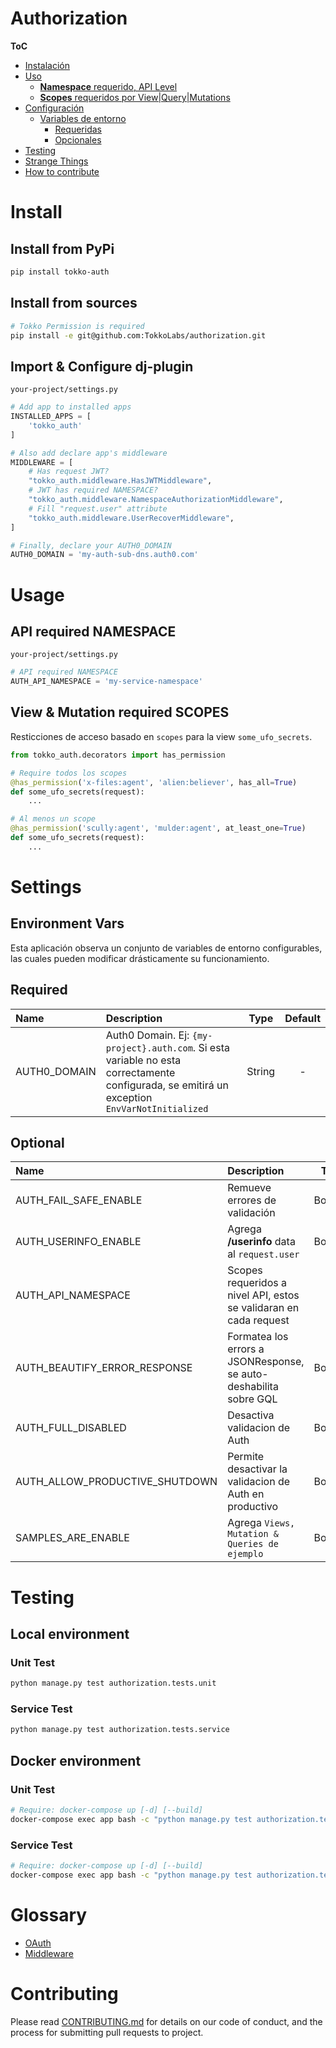 Authorization
===


__ToC__

+ [Instalación](#install)
+ [Uso](#usage)
    - [**Namespace** requerido, API Level](#api-required-namespace)
    - [**Scopes** requeridos por View|Query|Mutations](#usage)
+ [Configuración](#settings)
    - [Variables de entorno](#environment-vars)
        * [Requeridas](#required)
        * [Opcionales](#optional)
+ [Testing](#testing)
+ [Strange Things](#glossary)
+ [How to contribute](#contributing)


# Install

## Install from PyPi 
```bash
pip install tokko-auth
```

## Install from sources
```bash
# Tokko Permission is required
pip install -e git@github.com:TokkoLabs/authorization.git
```

## Import & Configure dj-plugin
`your-project/settings.py`

```python
# Add app to installed apps
INSTALLED_APPS = [
    'tokko_auth'
]

# Also add declare app's middleware
MIDDLEWARE = [
    # Has request JWT?
    "tokko_auth.middleware.HasJWTMiddleware",
    # JWT has required NAMESPACE?
    "tokko_auth.middleware.NamespaceAuthorizationMiddleware",
    # Fill "request.user" attribute
    "tokko_auth.middleware.UserRecoverMiddleware",
]

# Finally, declare your AUTH0_DOMAIN
AUTH0_DOMAIN = 'my-auth-sub-dns.auth0.com'
```

# Usage

## API required NAMESPACE

`your-project/settings.py`

```python
# API required NAMESPACE
AUTH_API_NAMESPACE = 'my-service-namespace'
```

## View & Mutation required SCOPES

Resticciones de acceso basado en `scopes` para la view `some_ufo_secrets`.

```python
from tokko_auth.decorators import has_permission

# Require todos los scopes
@has_permission('x-files:agent', 'alien:believer', has_all=True)
def some_ufo_secrets(request):
    ...

# Al menos un scope
@has_permission('scully:agent', 'mulder:agent', at_least_one=True)
def some_ufo_secrets(request):
    ...
```

# Settings

## Environment Vars

Esta aplicación observa un conjunto de variables de entorno configurables, las cuales pueden modificar drásticamente su
funcionamiento.

## Required

| Name               | Description                                              | Type    | Default |
|:-------------------|:---------------------------------------------------------|:-------:|:-------:|
| AUTH0_DOMAIN       | Auth0 Domain. Ej: `{my-project}.auth.com`. Si esta variable no esta correctamente configurada, se emitirá un exception `EnvVarNotInitialized` | String | - |

## Optional

| Name                              | Description                                                       | Type    | Default |
|:----------------------------------|:------------------------------------------------------------------|:-------:|:-------:|
| AUTH_FAIL_SAFE_ENABLE             | Remueve errores de validación                                     | Boolean |  False  |
| AUTH_USERINFO_ENABLE              | Agrega **/userinfo** data al `request.user`                       | Boolean |  False  |
| AUTH_API_NAMESPACE                | Scopes requeridos a nivel API, estos se validaran en cada request |   List  |   [ ]   |
| AUTH_BEAUTIFY_ERROR_RESPONSE      | Formatea los errors a JSONResponse, se auto-deshabilita sobre GQL | Boolean |  False  |
| AUTH_FULL_DISABLED                | Desactiva validacion de Auth                                      | Boolean |  False  |
| AUTH_ALLOW_PRODUCTIVE_SHUTDOWN    | Permite desactivar la validacion de Auth en productivo            | Boolean |  False  |
| SAMPLES_ARE_ENABLE                | Agrega `Views, Mutation & Queries de ejemplo`                     | Boolean |  True   |

# Testing

## Local environment

### Unit Test
```bash
python manage.py test authorization.tests.unit
```

### Service Test
```bash
python manage.py test authorization.tests.service
```

## Docker environment

### Unit Test
```bash
# Require: docker-compose up [-d] [--build]
docker-compose exec app bash -c "python manage.py test authorization.tests.unit"
```

### Service Test
```bash
# Require: docker-compose up [-d] [--build]
docker-compose exec app bash -c "python manage.py test authorization.tests.service"
```

# Glossary

+ [OAuth](https://es.wikipedia.org/wiki/OAuth)
+ [Middleware](https://en.wikipedia.org/wiki/Middleware)


# Contributing

Please read [CONTRIBUTING.md](CONTRIBUTING.md) for details on our code of conduct, and the process for submitting pull requests to project.